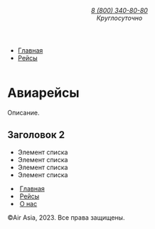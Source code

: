 <!DOCTYPE html>
<html lang="ru">
  <head>
    <meta charset="UTF-8">
    <meta name="viewport" content="width=device-width, initial-scale=1">
    <title>Авиакомпания Air Asia</title>
  </head>
  <body>
    <div class="wrapper">
      <header class="header">
        <a href="/" class="logo">
          <img src="" alt="" class="logo__pic">
        </a>
        <address class="contacts">
          <a href="tel:+88003408080" class="contacts__phone">8 (800) 340-80-80</a>
          <div class="contacts__workhours">Круглосуточно</div>
        </address>
      </header>
      <div class="page-content">
        <main class="main-content">
          <nav class="breadcrumbs">
            <ul class="breadcrumbs__list">
              <li class="breadcrumbs__item">
                <a href="#" class="breadcrumbs__link">Главная</a>
                <div class="breadcrumbs__separator"></div>
              </li>
              <li class="breadcrumbs__item">
                <a href="#" class="breadcrumbs__link">Рейсы</a>
              </li>
            </ul>
          </nav>
          <div class="route">
            <div class="route__img">
              <img src="" alt="" class="route__img_elem">
              <h1 class="route__img__title">Авиарейсы</h1>
            </div>
            <div class="route__header">
              <article class="route__description">
                <p class="route__description-paragraph">
                  Описание.
                </p>
                <h2 class="route__description-title">Заголовок 2</h2>
                <ul class="route__description-list">
                  <li class="route__description-title">
                    Элемент списка
                  </li>
                  <li class="route__description-title">
                    Элемент списка
                  </li>
                  <li class="route__description-title">
                    Элемент списка
                  </li>
                  <li class="route__description-title">
                    Элемент списка
                  </li>
                </ul>
              </article>
            </div>
          </div>
        </main>
        <aside class="sidebar">
          <nav class="menu">
            <ul class="menu__list">
              <li class="menu__item">
              <img src="#" alt="" class="menu__icon">
              <a href="#" class="menu__title">Главная</a>
              </li>
              <li class="menu__item">
              <img src="#" alt="" class="menu__icon">
              <a href="#" class="menu__title">Рейсы</a>
              </li>
              <li class="menu__item">
              <img src="#" alt="" class="menu__icon">
              <a href="#" class="menu__title">О нас</a>
              </li>
            </ul>
          </nav>
        </aside>
      </div>
    </div>
  </body>
  <footer>
  <p>©Air Asia, 2023. Все права защищены.</p>
</footer>
</html>

